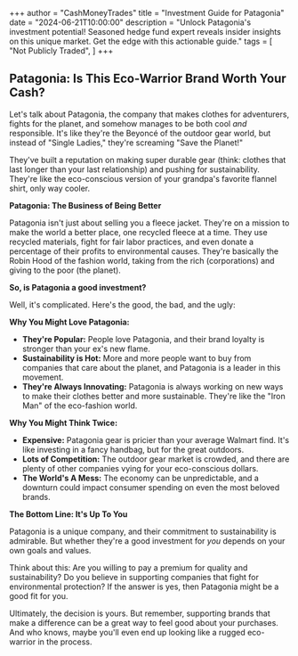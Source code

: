 +++
author = "CashMoneyTrades"
title = "Investment Guide for Patagonia"
date = "2024-06-21T10:00:00"
description = "Unlock Patagonia's investment potential! Seasoned hedge fund expert reveals insider insights on this unique market.  Get the edge with this actionable guide."
tags = [
    "Not Publicly Traded",
]
+++
        


## Patagonia: Is This Eco-Warrior Brand Worth Your Cash? 

Let's talk about Patagonia, the company that makes clothes for adventurers, fights for the planet, and somehow manages to be both cool *and* responsible.  It's like they're the Beyoncé of the outdoor gear world, but instead of "Single Ladies," they're screaming "Save the Planet!" 

They've built a reputation on making super durable gear (think: clothes that last longer than your last relationship) and pushing for sustainability. They're like the eco-conscious version of your grandpa's favorite flannel shirt, only way cooler. 

**Patagonia: The Business of Being Better**

Patagonia isn't just about selling you a fleece jacket. They're on a mission to make the world a better place, one recycled fleece at a time. They use recycled materials, fight for fair labor practices, and even donate a percentage of their profits to environmental causes.  They're basically the Robin Hood of the fashion world, taking from the rich (corporations) and giving to the poor (the planet).

**So, is Patagonia a good investment?**

Well, it's complicated.  Here's the good, the bad, and the ugly: 

**Why You Might Love Patagonia:**

* **They're Popular:** People love Patagonia, and their brand loyalty is stronger than your ex's new flame.
* **Sustainability is Hot:**  More and more people want to buy from companies that care about the planet, and Patagonia is a leader in this movement.  
* **They're Always Innovating:** Patagonia is always working on new ways to make their clothes better and more sustainable. They're like the "Iron Man" of the eco-fashion world.

**Why You Might Think Twice:**

* **Expensive:**  Patagonia gear is pricier than your average Walmart find.  It's like investing in a fancy handbag, but for the great outdoors.
* **Lots of Competition:** The outdoor gear market is crowded, and there are plenty of other companies vying for your eco-conscious dollars.
* **The World's A Mess:** The economy can be unpredictable, and a downturn could impact consumer spending on even the most beloved brands. 

**The Bottom Line:  It's Up To You**

Patagonia is a unique company, and their commitment to sustainability is admirable. But whether they're a good investment for *you* depends on your own goals and values. 

Think about this:  Are you willing to pay a premium for quality and sustainability? Do you believe in supporting companies that fight for environmental protection?  If the answer is yes, then Patagonia might be a good fit for you.  

Ultimately, the decision is yours.  But remember, supporting brands that make a difference can be a great way to feel good about your purchases.  And who knows, maybe you'll even end up looking like a rugged eco-warrior in the process. 

        